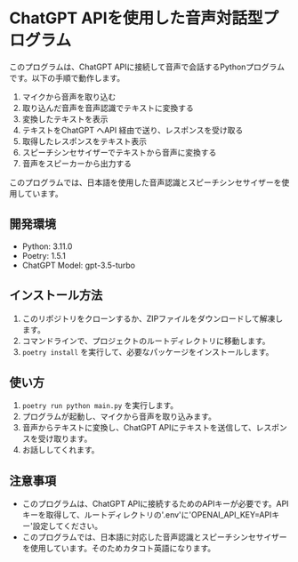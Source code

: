 # ChatGPT APIを使用した音声対話型プログラム

このプログラムは、ChatGPT APIに接続して音声で会話するPythonプログラムです。以下の手順で動作します。

1. マイクから音声を取り込む
2. 取り込んだ音声を音声認識でテキストに変換する
3. 変換したテキストを表示
4. テキストをChatGPT へAPI 経由で送り、レスポンスを受け取る
5. 取得したレスポンスをテキスト表示
6. スピーチシンセサイザーでテキストから音声に変換する
7. 音声をスピーカーから出力する

このプログラムでは、日本語を使用した音声認識とスピーチシンセサイザーを使用しています。

## 開発環境

- Python: 3.11.0
- Poetry: 1.5.1
- ChatGPT Model: gpt-3.5-turbo

## インストール方法

1. このリポジトリをクローンするか、ZIPファイルをダウンロードして解凍します。
2. コマンドラインで、プロジェクトのルートディレクトリに移動します。
3. `poetry install` を実行して、必要なパッケージをインストールします。

## 使い方

1. `poetry run python main.py` を実行します。
2. プログラムが起動し、マイクから音声を取り込みます。
3. 音声からテキストに変換し、ChatGPT APIにテキストを送信して、レスポンスを受け取ります。
4. お話ししてくれます。

## 注意事項

- このプログラムは、ChatGPT APIに接続するためのAPIキーが必要です。APIキーを取得して、ルートディレクトリの'.env'に'OPENAI_API_KEY=APIキー'設定してください。
- このプログラムでは、日本語に対応した音声認識とスピーチシンセサイザーを使用しています。そのためカタコト英語になります。
